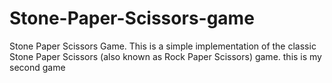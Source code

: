 # Stone-Paper-Scissors-game
Stone Paper Scissors Game. This is a simple implementation of the classic Stone Paper Scissors (also known as Rock Paper Scissors) game. 
this is my second game
